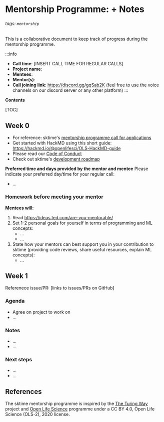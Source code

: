 Mentorship Programme: <Mentee> + <Mentor> Notes
===

###### tags: `mentorship`

This is a collaborative document to keep track of progress during the mentorship programme.

:::info
- **Call time**: [INSERT CALL TIME FOR REGULAR CALLS]
- **Project name**: 	
- **Mentees**: 
- **Mentor(s)**: 
- **Call joining link**: https://discord.gg/gqSab2K (feel free to use the voice channels on our discord server or any other platform)
:::

**Contents**

[TOC]

## Week 0

- For reference: sktime's [mentorship programme call for applications](https://github.com/alan-turing-institute/sktime/wiki/Mentorship-programme)
- Get started with HackMD using this short guide: https://hackmd.io/@openlifesci/OLS-HackMD-guide
- Please read our [Code of Conduct](https://github.com/alan-turing-institute/sktime/blob/master/CODE_OF_CONDUCT.rst)
- Check out sktime's [development roadmap](https://github.com/alan-turing-institute/sktime/issues/228)

**Preferred time and days provided by the mentor and mentee** 
Please indicate your preferred day/time for your regular call: 

* ...

### Homework before meeting your mentor

**Mentees will:**

1. Read https://ideas.ted.com/are-you-mentorable/
2. Set 1-2 personal goals for yourself in terms of programming and ML concepts:
    - ...
    - ... 
3. State how your mentors can best support you in your contribution to sktime (providing code reviews, share useful resources, explain ML concepts):
    - ...

## Week 1
Referenece issue/PR: [links to issues/PRs on GitHub]

### Agenda
* Agree on project to work on
* ...

### Notes
* ...
* ...

### Next steps
* ...
* ...


## References
The sktime mentorship programme is inspired by the [The Turing Way](https://the-turing-way.netlify.app/welcome) project and [Open Life Science](https://openlifesci.org) programme under a CC BY 4.0, Open Life Science (OLS-2), 2020 license.
